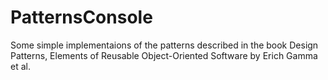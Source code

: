 # PatternsConsole
Some simple implementaions of the patterns described in the book Design Patterns, Elements of Reusable Object-Oriented Software by Erich Gamma et al.
